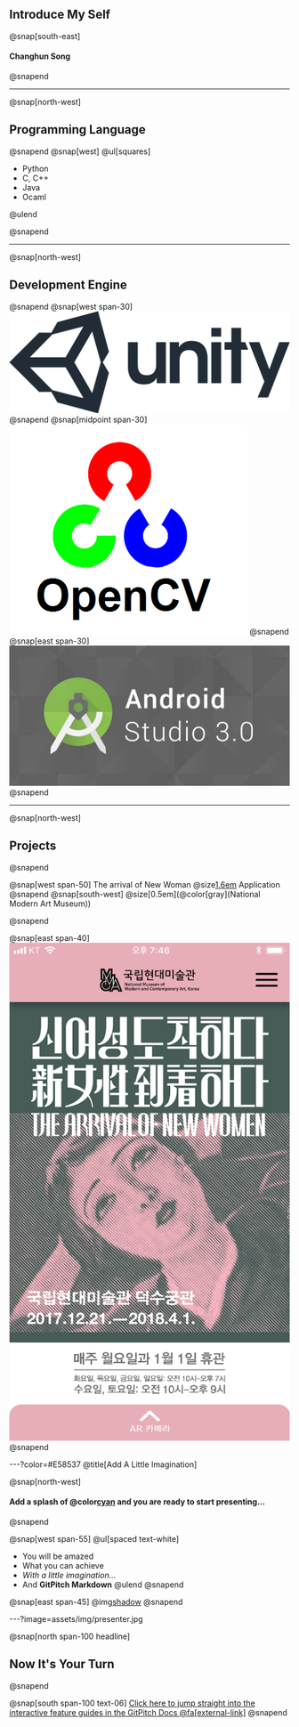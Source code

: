 ## Introduce My Self
@snap[south-east]
#### Changhun Song
@snapend

---
@snap[north-west]
## Programming Language
@snapend
@snap[west]
@ul[squares]

- Python
- C, C++
- Java
- Ocaml

@ulend

@snapend


---
@snap[north-west]
## Development Engine
@snapend
@snap[west span-30]
![](assets/img/unity_logo.png)
@snapend
@snap[midpoint span-30]
![](assets/img/OpenCV_Logo.png)
@snapend
@snap[east span-30]
![](assets/img/android_studio.jpeg)
@snapend

---
@snap[north-west]
## Projects
@snapend

@snap[west span-50]
The arrival of New Woman
@size[1.6em](@color[orange](Guide)) Application
@snapend
@snap[south-west]
@size[0.5em](@color[gray](National Modern Art Museum))

@snapend

@snap[east span-40]
![](assets/img/new_woman.webp)
@snapend

---?color=#E58537
@title[Add A Little Imagination]

@snap[north-west]
#### Add a splash of @color[cyan](**color**) and you are ready to start presenting...
@snapend

@snap[west span-55]
@ul[spaced text-white]
- You will be amazed
- What you can achieve
- *With a little imagination...*
- And **GitPitch Markdown**
@ulend
@snapend

@snap[east span-45]
@img[shadow](assets/img/conference.png)
@snapend

---?image=assets/img/presenter.jpg

@snap[north span-100 headline]
## Now It's Your Turn
@snapend

@snap[south span-100 text-06]
[Click here to jump straight into the interactive feature guides in the GitPitch Docs @fa[external-link]](https://gitpitch.com/docs/getting-started/tutorial/)
@snapend
